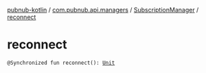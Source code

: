 [pubnub-kotlin](../../index.md) / [com.pubnub.api.managers](../index.md) / [SubscriptionManager](index.md) / [reconnect](./reconnect.md)

# reconnect

`@Synchronized fun reconnect(): `[`Unit`](https://kotlinlang.org/api/latest/jvm/stdlib/kotlin/-unit/index.html)